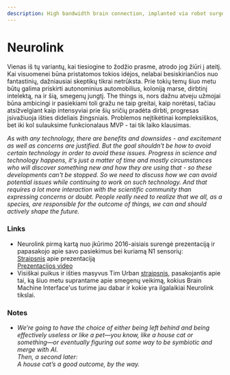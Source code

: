 ```yaml
---
description: High bandwidth brain connection, implanted via robot surgery
---
```


# Neurolink

Vienas iš tų variantų, kai tiesiogine to žodžio prasme, atrodo jog žiūri į ateitį.\
Kai visuomenei būna pristatomos tokios idėjos, nelabai besiskiriančios nuo fantastinių, dažniausiai skeptikų tikrai netrūksta. Prie tokių temų šiuo metu būtų galima priskirti autonominius automobilius, koloniją marse, dirbtinį intelektą, na ir šią, smegenų jungtį. The things is, nors dažnu atveju užmojai būna ambicingi ir pasiekiami toli gražu ne taip greitai, kaip norėtasi, tačiau atsižvelgiant kaip intensyviai prie šių sričių pradėta dirbti, progresas įsivažiuoja išties dideliais žingsniais. Problemos neįtikėtinai kompleksiškos, bet iki kol sulauksime funkcionalaus MVP - tai tik laiko klausimas.&#x20;

_As with any technology, there are benefits and downsides - and excitement as well as concerns are justified. But the goal shouldn't be how to avoid certain technology in order to avoid these issues. Progress in science and technology happens, it's just a matter of time and mostly circumstances who will discover something new and how they are using that - so these developments can't be stopped. So we need to discuss how we can avoid potential issues while continuing to work on such technology. And that requires a lot more interaction with the scientific community than expressing concerns or doubt. People really need to realize that we all, as a species, are responsible for the outcome of things, we can and should actively shape the future._

### Links

* Neurolink pirmą kartą nuo įkūrimo 2016-aisiais surengė prezentaciją ir papasakojo apie savo pasiekimus bei kuriamą N1 sensorių:\
  [Straipsnis](https://www.theverge.com/2019/7/16/20697123/elon-musk-neuralink-brain-reading-thread-robot) apie prezentaciją\
  [Prezentacijos video](https://youtu.be/lA77zsJ31nA)
* Visiškai puikus ir išties masyvus Tim Urban [straipsnis](https://waitbutwhy.com/2017/04/neuralink.html), pasakojantis apie tai, ką šiuo metu suprantame apie smegenų veikimą, kokius Brain Machine Interface'us turime jau dabar ir kokie yra ilgalaikiai Neurolink tikslai.

### Notes

* _We’re going to have the choice of either being left behind and being effectively useless or like a pet—you know, like a house cat or something—or eventually figuring out some way to be symbiotic and merge with AI._\
  _Then, a second later:_\
  _A house cat’s a good outcome, by the way._

